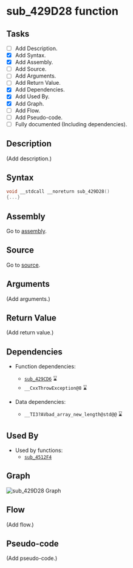 # sub_429D28 function

## Tasks

- [ ] Add Description.
- [X] Add Syntax.
- [X] Add Assembly.
- [ ] Add Source.
- [ ] Add Arguments.
- [ ] Add Return Value.
- [X] Add Dependencies.
- [X] Add Used By.
- [X] Add Graph.
- [ ] Add Flow.
- [ ] Add Pseudo-code.
- [ ] Fully documented (Including dependencies).

## Description

(Add description.)

## Syntax

```c
void __stdcall __noreturn sub_429D28()
{...}
```

## Assembly

Go to [assembly](../asm/sub_429D28.asm).

## Source

Go to [source](../cc/sub_429D28.cc).

## Arguments

(Add arguments.)

## Return Value

(Add return value.)

## Dependencies

* Function dependencies:
  * [`sub_429CD6`](sub_429CD6.md) ⌛
  * `__CxxThrowException@8` ⌛


* Data dependencies:
  * `__TI3?AVbad_array_new_length@std@@` ⌛

## Used By

* Used by functions:
  * [`sub_4512F4`](../md/sub_4512F4.md)

## Graph

![sub_429D28 Graph](../svg/sub_429D28.svg "sub_429D28 Graph")

## Flow

(Add flow.)

## Pseudo-code

(Add pseudo-code.)
